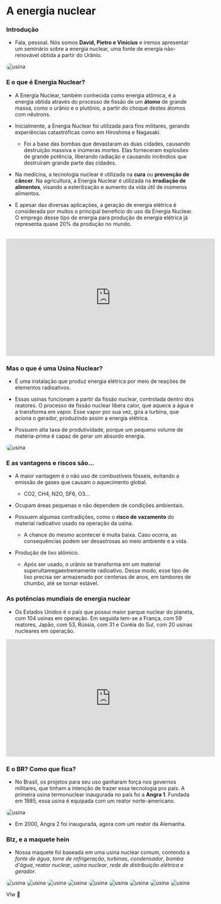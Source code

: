 # A energia nuclear

### Introdução 

* Fala, pessoal. Nós somos **David, Pietro e Vinícius** e iremos apresentar um seminário sobre a energia nuclear, uma fonte de energia não-renovável obtida a partir do Urânio.

<img src= "usina-nuclear.jpg" alt="usina" style= "border-radius: 15px"/>

### E o que é Energia Nuclear?

* A Energia Nuclear, também conhecida como energia atômica, é a energia obtida através do processo de fissão de um **átomo** de grande massa, como o urânio e o plutônio, a partir do choque destes átomos com nêutrons.

* Inicialmente, a Energia Nuclear foi utilizada para fins militares, gerando experiências catastróficas como em Hiroshima e Nagasaki.
    - Foi a base das bombas que devastaram as duas cidades, causando destruição massiva e inúmeras mortes. Elas forneceram explosões de grande potência, liberando radiação e causando incêndios que destruíram grande parte das cidades.

* Na medicina, a tecnologia nuclear é utilizada na **cura** ou **prevenção de câncer**. Na agricultura, a Energia Nuclear é utilizada na **irradiação de alimentos**, visando a esterilização e aumento da vida útil de inúmeros alimentos.

* E apesar das diversas aplicações, a geração de energia elétrica é considerada por muitos o principal benefício do uso da Energia Nuclear. O emprego desse tipo de energia para produção de energia elétrica já representa quase 20% da produção no mundo. 

<br>
<iframe width="560" height="315" src="https://www.youtube.com/embed/2W4v5_ZVQOA?si=OhwwFHkeMMV7vTJp" title="YouTube video player" frameborder="0" allow="accelerometer; autoplay; clipboard-write; encrypted-media; gyroscope; picture-in-picture; web-share" referrerpolicy="strict-origin-when-cross-origin" allowfullscreen></iframe>

### Mas o que é uma Usina Nuclear?

* É uma instalação que produz energia elétrica por meio de reações de elementos radioativos. 

* Essas usinas funcionam a partir da fissão nuclear, controlada dentro dos reatores. O processo de fissão nuclear libera calor, que aquece a água e a transforma em vapor. Esse vapor por sua vez, gira a turbina, que aciona o gerador, produzindo assim a energia elétrica.

* Possuem alta taxa de produtividade, porque um pequeno volume de matéria-prima é capaz de gerar um absurdo energia. 

<img src= "usina-nuclear-pennsylvania-estados-unidos-1.jpeg" alt="usina" style= "border-radius: 15px"/>

### E as vantagens e riscos são... 

* A maior vantagem é o não uso de combustíveis fósseis, evitando a emissão de gases que causam o aquecimento global. 

    - CO2, CH4, N2O, SF6, O3...

* Ocupam áreas pequenas e não dependem de condições ambientais. 

* Possuem algumas contradições, como o **risco de vazamento** do material radioativo usado na operação da usina. 

    - A chance do mesmo acontecer é muita baixa. Caso ocorra, as consequências podem ser desastrosas ao meio ambiente e a vida. 

* Produção de lixo atômico. 
    - Após ser usado, o urânio se transforma em um material superultamegaextremamente radioativo. Desse modo, esse tipo de lixo precisa ser armazenado por centenas de anos, em tambores de chumbo, até se tornar estável. 

### As potências mundiais de energia nuclear

* Os Estados Unidos é o país que possui maior parque nuclear do planeta, com 104 usinas em operação. Em seguida tem-se a França, com 59 reatores, Japão, com 53, Rússia, com 31 e Coréia do Sul, com 20 usinas nucleares em operação. 

<iframe width="560" height="315" src="https://www.youtube.com/embed/EhY___IEwCA?si=EvGLYLlnJFI9iG7h" title="YouTube video player" frameborder="0" allow="accelerometer; autoplay; clipboard-write; encrypted-media; gyroscope; picture-in-picture; web-share" referrerpolicy="strict-origin-when-cross-origin" allowfullscreen></iframe>

<br>

### E o BR? Como que fica? 

* No Brasil, os projetos para seu uso ganharam força nos governos militares, que tinham a intenção de trazer essa tecnologia pro país. A primeira usina termonuclear inaugurada no país foi a **Angra 1**. Fundada em 1985, essa usina é equipada com um reator norte-americano.

<img src= "1e02ed978daa4ce291b016cae1337401-Angra_dos_Reis_-_usinas_nucleares.jpg" alt="usina" style= "border-radius: 15px"/>

* Em 2000, Angra 2 foi inaugurada, agora com um reator da Alemanha.

### Blz, e a maquete hein

* Nossa maquete foi baseada em uma usina nuclear comum, contendo a *fonte de água*, *torre de refrigeração*, *turbinas*, *condensador*, *bomba d'água*, *reator nuclear*, *usina nuclear*, *rede de distribuição elétrica* e *gerador*.

<img src= "IMG_20250603_085607.jpg" alt="usina" style= "border-radius: 15px"/>

<img src= "IMG_20250603_085620.jpg" alt="usina" style= "border-radius: 15px"/>

<img src= "IMG_20250603_085607.jpg" alt="usina" style= "border-radius: 15px"/>

<img src= "IMG_20250603_085607.jpg" alt="usina" style= "border-radius: 15px"/>

<img src= "IMG_20250603_085607.jpg" alt="usina" style= "border-radius: 15px"/>

<img src= "IMG_20250603_085607.jpg" alt="usina" style= "border-radius: 15px"/>

<img src= "IMG_20250603_085607.jpg" alt="usina" style= "border-radius: 15px"/>

<img src= "IMG_20250603_085607.jpg" alt="usina" style= "border-radius: 15px"/>

<img src= "IMG_20250603_085607.jpg" alt="usina" style= "border-radius: 15px"/>



Vlw 🙂
